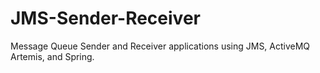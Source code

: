 # JMS-Sender-Receiver
Message Queue Sender and Receiver applications using JMS, ActiveMQ Artemis, and Spring.
